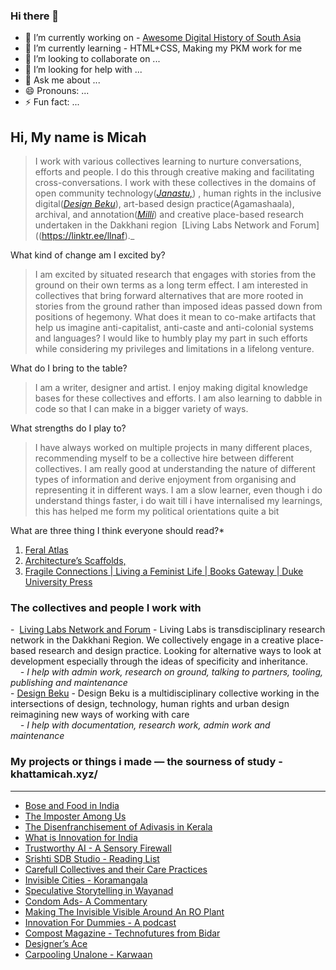 ### Hi there 👋

- 🔭 I’m currently working on - [Awesome Digital History of South Asia](https://micahchoo.github.io/awesome-digital-history-South-Asia/)
- 🌱 I’m currently learning - HTML+CSS, Making my PKM work for me
- 👯 I’m looking to collaborate on ...
- 🤔 I’m looking for help with ...
- 💬 Ask me about ...
- 😄 Pronouns: ...
- ⚡ Fun fact: ...



## Hi, My name is Micah  

>I work with various collectives learning to nurture conversations, efforts and people. I do this through creative making and facilitating cross-conversations. I work with these collectives in the domains of open community technology(_[Janastu,](https://open.janastu.org/)_) , human rights in the inclusive digital(_[Design Beku](https://designbeku.in/)_), art-based design practice(Agamashaala), archival, and annotation(_[Milli](https://www.milli.link/)_) and creative place-based research undertaken in the Dakkhani region  [Living Labs Network and Forum]((https://linktr.ee/llnaf)._
  
What kind of change am I excited by?

>I am excited by situated research that engages with stories from the ground on their own terms as a long term effect. I am interested in collectives that bring forward alternatives that are more rooted in stories from the ground rather than imposed ideas passed down from positions of hegemony. What does it mean to co-make artifacts that help us imagine anti-capitalist, anti-caste and anti-colonial systems and languages? I would like to humbly play my part in such efforts while considering my privileges and limitations in a lifelong venture.

What do I bring to the table?

>I am a writer, designer and artist. I enjoy making digital knowledge bases for these collectives and efforts. I am also learning to dabble in code so that I can make in a bigger variety of ways.

What strengths do I play to?

>I have always worked on multiple projects in many different places, recommending myself to be a collective hire between different collectives. I am really good at understanding the nature of different types of information and derive enjoyment from organising and representing it in different ways. I am a slow learner, even though i do understand things faster, i do wait till i have internalised my learnings, this has helped me form my political orientations quite a bit

What are three thing I think everyone should read?*
1. [Feral Atlas](https://feralatlas.supdigital.org/?cd=true&rr=true&cdex=true)
2. [Architecture’s Scaffolds,](https://www.e-flux.com/architecture/overgrowth/221616/architecture-s-scaffolds/)
3. [Fragile Connections | Living a Feminist Life | Books Gateway | Duke University Press](https://read.dukeupress.edu/books/book/1933/chapter-abstract/191601/Fragile-Connections?redirectedFrom=fulltext)


  
### The collectives and people I work with  
  
-  [Living Labs Network and Forum](https://linktr.ee/llnaf) - Living Labs is transdisciplinary research network in the Dakkhani Region. We collectively engage in a creative place-based research and design practice. Looking for alternative ways to look at development especially through the ideas of specificity and inheritance.  
    *- I help with admin work, research on ground, talking to partners, tooling, publishing and maintenance*  
- [Design Beku](https://designbeku.in) - Design Beku is a multidisciplinary collective working in the intersections of design, technology, human rights and urban design reimagining new ways of working with care   
    *- I help with documentation, research work, admin work and maintenance*  


### My projects or things i made — the sourness of study - khattamicah.xyz/
---
-   [Bose and Food in India](https://khattamicah.xyz/bose-and-food-in-india)
-   [The Imposter Among Us](https://khattamicah.xyz/the-imposter-among-us)
-   [The Disenfranchisement of Adivasis in Kerala](https://khattamicah.xyz/the-disenfranchisement-of-adivasis-in-kerala)
-   [What is Innovation for India](https://khattamicah.xyz/what-is-innovation-for-india)
-   [Trustworthy AI - A Sensory Firewall](https://khattamicah.xyz/trustworthy-ai-a-sensory-firewall)
-   [Srishti SDB Studio - Reading List](https://khattamicah.xyz/srishti-sdb-studio-reading-list)
-   [Carefull Collectives and their Care Practices](https://khattamicah.xyz/carefull-collectives-and-their-care-practices)
-   [Invisible Cities - Koramangala](https://khattamicah.xyz/invisible-cities-koramangala)
-   [Speculative Storytelling in Wayanad](https://khattamicah.xyz/speculative-storytelling-in-wayanad)
-   [Condom Ads- A Commentary](https://khattamicah.xyz/condom-ads-a-commentary)
-   [Making The Invisible Visible Around An RO Plant](https://khattamicah.xyz/making-the-invisible-visible-around-an-ro-plant)
-   [Innovation For Dummies - A podcast](https://khattamicah.xyz/innovation-for-dummies-a-podcast)
-   [Compost Magazine - Technofutures from Bidar](https://khattamicah.xyz/compost-magazine-technofutures-from-bidar)
-   [Designer’s Ace](https://khattamicah.xyz/designer-s-ace)
-   [Carpooling Unalone - Karwaan](https://khattamicah.xyz/carpooling-unalone-karwaan)

